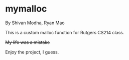 # mymalloc

By Shivan Modha, Ryan Mao

This is a custom malloc function for Rutgers CS214 class.

~~My life was a mistake~~

Enjoy the project, I guess.

